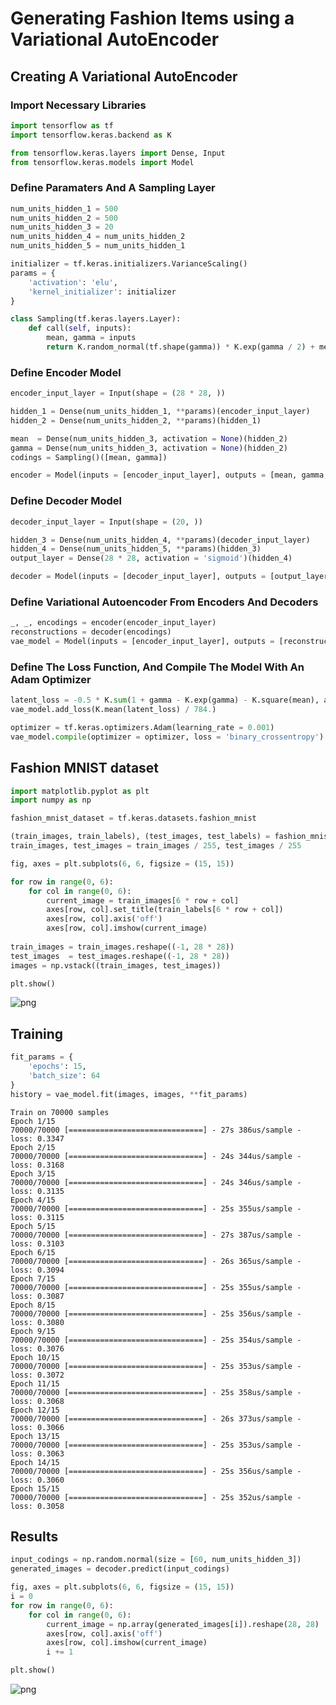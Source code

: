 # Generating Fashion Items using a Variational AutoEncoder

## Creating A Variational AutoEncoder

### Import Necessary Libraries


```python
import tensorflow as tf
import tensorflow.keras.backend as K

from tensorflow.keras.layers import Dense, Input
from tensorflow.keras.models import Model
```

### Define Paramaters And A Sampling Layer


```python
num_units_hidden_1 = 500
num_units_hidden_2 = 500
num_units_hidden_3 = 20
num_units_hidden_4 = num_units_hidden_2
num_units_hidden_5 = num_units_hidden_1

initializer = tf.keras.initializers.VarianceScaling()
params = {
    'activation': 'elu',
    'kernel_initializer': initializer
}

class Sampling(tf.keras.layers.Layer):
    def call(self, inputs):
        mean, gamma = inputs
        return K.random_normal(tf.shape(gamma)) * K.exp(gamma / 2) + mean
```

### Define Encoder Model


```python
encoder_input_layer = Input(shape = (28 * 28, ))

hidden_1 = Dense(num_units_hidden_1, **params)(encoder_input_layer)
hidden_2 = Dense(num_units_hidden_2, **params)(hidden_1)

mean  = Dense(num_units_hidden_3, activation = None)(hidden_2)
gamma = Dense(num_units_hidden_3, activation = None)(hidden_2)
codings = Sampling()([mean, gamma])

encoder = Model(inputs = [encoder_input_layer], outputs = [mean, gamma, codings])
```

### Define Decoder Model


```python
decoder_input_layer = Input(shape = (20, ))

hidden_3 = Dense(num_units_hidden_4, **params)(decoder_input_layer)
hidden_4 = Dense(num_units_hidden_5, **params)(hidden_3)
output_layer = Dense(28 * 28, activation = 'sigmoid')(hidden_4)

decoder = Model(inputs = [decoder_input_layer], outputs = [output_layer])
```

### Define Variational Autoencoder From Encoders And Decoders


```python
_, _, encodings = encoder(encoder_input_layer)
reconstructions = decoder(encodings)
vae_model = Model(inputs = [encoder_input_layer], outputs = [reconstructions])
```

### Define The Loss Function, And Compile The Model With An Adam Optimizer


```python
latent_loss = -0.5 * K.sum(1 + gamma - K.exp(gamma) - K.square(mean), axis = -1)
vae_model.add_loss(K.mean(latent_loss) / 784.)

optimizer = tf.keras.optimizers.Adam(learning_rate = 0.001)
vae_model.compile(optimizer = optimizer, loss = 'binary_crossentropy')
```

## Fashion MNIST dataset


```python
import matplotlib.pyplot as plt
import numpy as np

fashion_mnist_dataset = tf.keras.datasets.fashion_mnist

(train_images, train_labels), (test_images, test_labels) = fashion_mnist_dataset.load_data()
train_images, test_images = train_images / 255, test_images / 255

fig, axes = plt.subplots(6, 6, figsize = (15, 15))

for row in range(0, 6):
    for col in range(0, 6):
        current_image = train_images[6 * row + col]
        axes[row, col].set_title(train_labels[6 * row + col])
        axes[row, col].axis('off')
        axes[row, col].imshow(current_image)
        
train_images = train_images.reshape((-1, 28 * 28))
test_images  = test_images.reshape((-1, 28 * 28))
images = np.vstack((train_images, test_images))

plt.show()
```


![png](output_15_0.png)


## Training


```python
fit_params = {
    'epochs': 15,
    'batch_size': 64
}
history = vae_model.fit(images, images, **fit_params)
```

    Train on 70000 samples
    Epoch 1/15
    70000/70000 [==============================] - 27s 386us/sample - loss: 0.3347
    Epoch 2/15
    70000/70000 [==============================] - 24s 344us/sample - loss: 0.3168
    Epoch 3/15
    70000/70000 [==============================] - 24s 346us/sample - loss: 0.3135
    Epoch 4/15
    70000/70000 [==============================] - 25s 355us/sample - loss: 0.3115
    Epoch 5/15
    70000/70000 [==============================] - 27s 387us/sample - loss: 0.3103
    Epoch 6/15
    70000/70000 [==============================] - 26s 365us/sample - loss: 0.3094
    Epoch 7/15
    70000/70000 [==============================] - 25s 355us/sample - loss: 0.3087
    Epoch 8/15
    70000/70000 [==============================] - 25s 356us/sample - loss: 0.3080
    Epoch 9/15
    70000/70000 [==============================] - 25s 354us/sample - loss: 0.3076
    Epoch 10/15
    70000/70000 [==============================] - 25s 353us/sample - loss: 0.3072
    Epoch 11/15
    70000/70000 [==============================] - 25s 358us/sample - loss: 0.3068
    Epoch 12/15
    70000/70000 [==============================] - 26s 373us/sample - loss: 0.3066
    Epoch 13/15
    70000/70000 [==============================] - 25s 353us/sample - loss: 0.3063
    Epoch 14/15
    70000/70000 [==============================] - 25s 356us/sample - loss: 0.3060
    Epoch 15/15
    70000/70000 [==============================] - 25s 352us/sample - loss: 0.3058


## Results


```python
input_codings = np.random.normal(size = [60, num_units_hidden_3])
generated_images = decoder.predict(input_codings)

fig, axes = plt.subplots(6, 6, figsize = (15, 15))
i = 0
for row in range(0, 6):
    for col in range(0, 6):
        current_image = np.array(generated_images[i]).reshape(28, 28)
        axes[row, col].axis('off')
        axes[row, col].imshow(current_image)
        i += 1

plt.show()
```


![png](output_19_0.png)

